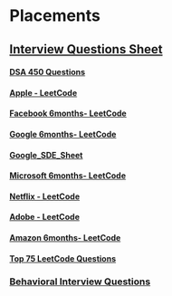 # Placements

## [Interview Questions Sheet](https://drive.google.com/drive/folders/1gBPr5zuYfTGH0excsYUDC0RKr_7xOgP2?usp=sharing)

#### [DSA 450 Questions](https://docs.google.com/spreadsheets/d/1LCsv6VCT2CDDNZZLRWxjQisunCphfie-/edit?usp=sharing&ouid=111340581537624774766&rtpof=true&sd=true)

#### [Apple - LeetCode](https://drive.google.com/file/d/16Dzx4KO1J1GKI3tRl_M1zUD9iYyA5kAz/view?usp=sharing)

#### [Facebook 6months- LeetCode](https://drive.google.com/file/d/1J58vTagw0gWEXGf1oiw2oVCV4rDZJg1k/view?usp=sharing)

#### [Google 6months- LeetCode](https://drive.google.com/file/d/1nIIIL9NPAKhJv4yVr51LiN46fMuTa84B/view?usp=sharing)

#### [Google_SDE_Sheet](https://drive.google.com/file/d/1WKSD0NcQlg_M11_7pLKL9BtsiMxbPbuC/view?usp=sharing)

#### [Microsoft 6months- LeetCode](https://drive.google.com/file/d/1r2mNLoNi6QRtq6_thq214yCZ9GM1A6Ly/view?usp=sharing)

#### [Netflix - LeetCode](https://drive.google.com/file/d/1uJMKst1shYj2CXObdSwddIs6ac4wmqCw/view?usp=sharing)

#### [Adobe - LeetCode](https://drive.google.com/file/d/1tCfklN9wRqSkSZaWhgatz2IJYGMLeG6F/view?usp=sharing)

#### [Amazon 6months- LeetCode](https://drive.google.com/file/d/1nM8dfQaLZp_48WcZ4v2mMFoMlUJpByde/view?usp=sharing)

#### [Top 75 LeetCode Questions](https://docs.google.com/spreadsheets/d/1fjf7wQ2l231Z1eYIuM9Mp3-dOi_z3_M7/edit?usp=sharing&ouid=111340581537624774766&rtpof=true&sd=true)

### [Behavioral Interview Questions](https://github.com/SamirPaulb/DSAlgo/blob/main/Questions-Sheet/Behavioral_Interview.md)
